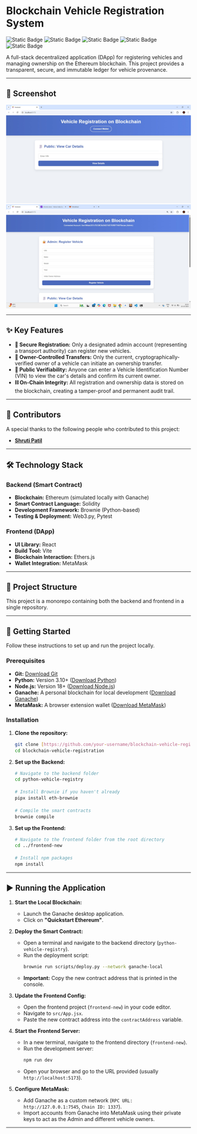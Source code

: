 # Blockchain Vehicle Registration System

![Static Badge](https://img.shields.io/badge/Blockchain-Ethereum-blue)
![Static Badge](https://img.shields.io/badge/Language-Solidity-gray)
![Static Badge](https://img.shields.io/badge/Framework-Brownie%20(Python)-green)
![Static Badge](https://img.shields.io/badge/Framework-React-blueviolet)
![Static Badge](https://img.shields.io/badge/Library-Ethers.js-orange)

A full-stack decentralized application (DApp) for registering vehicles and managing ownership on the Ethereum blockchain. This project provides a transparent, secure, and immutable ledger for vehicle provenance.

---

## 📸 Screenshot

![DApp Screenshot](image2.png)
![DApp Screenshot](image1.png)

---

## ✨ Key Features

* **🔐 Secure Registration:** Only a designated admin account (representing a transport authority) can register new vehicles.
* **👤 Owner-Controlled Transfers:** Only the current, cryptographically-verified owner of a vehicle can initiate an ownership transfer.
* **🧾 Public Verifiability:** Anyone can enter a Vehicle Identification Number (VIN) to view the car's details and confirm its current owner.
* **⛓️ On-Chain Integrity:** All registration and ownership data is stored on the blockchain, creating a tamper-proof and permanent audit trail.

---

## 👥 Contributors

A special thanks to the following people who contributed to this project:

* **[Shruti Patil](https://github.com/shruti182004)** 

---

## 🛠️ Technology Stack

### Backend (Smart Contract)
* **Blockchain:** Ethereum (simulated locally with Ganache)
* **Smart Contract Language:** Solidity
* **Development Framework:** Brownie (Python-based)
* **Testing & Deployment:** Web3.py, Pytest

### Frontend (DApp)
* **UI Library:** React
* **Build Tool:** Vite
* **Blockchain Interaction:** Ethers.js
* **Wallet Integration:** MetaMask

---

## 📂 Project Structure

This project is a monorepo containing both the backend and frontend in a single repository.

---

## 🚀 Getting Started

Follow these instructions to set up and run the project locally.

### Prerequisites

* **Git:** [Download Git](https://git-scm.com/downloads)
* **Python:** Version 3.10+ ([Download Python](https://www.python.org/downloads/))
* **Node.js:** Version 18+ ([Download Node.js](https://nodejs.org/))
* **Ganache:** A personal blockchain for local development ([Download Ganache](https://trufflesuite.com/ganache/))
* **MetaMask:** A browser extension wallet ([Download MetaMask](https://metamask.io/))

### Installation

1.  **Clone the repository:**
    ```bash
    git clone [https://github.com/your-username/blockchain-vehicle-registration.git](https://github.com/your-username/blockchain-vehicle-registration.git)
    cd blockchain-vehicle-registration
    ```

2.  **Set up the Backend:**
    ```bash
    # Navigate to the backend folder
    cd python-vehicle-registry

    # Install Brownie if you haven't already
    pipx install eth-brownie

    # Compile the smart contracts
    brownie compile
    ```

3.  **Set up the Frontend:**
    ```bash
    # Navigate to the frontend folder from the root directory
    cd ../frontend-new

    # Install npm packages
    npm install
    ```

---

## ▶️ Running the Application

1.  **Start the Local Blockchain:**
    * Launch the Ganache desktop application.
    * Click on **"Quickstart Ethereum"**.

2.  **Deploy the Smart Contract:**
    * Open a terminal and navigate to the backend directory (`python-vehicle-registry`).
    * Run the deployment script:
        ```bash
        brownie run scripts/deploy.py --network ganache-local
        ```
    * **Important:** Copy the new contract address that is printed in the console.

3.  **Update the Frontend Config:**
    * Open the frontend project (`frontend-new`) in your code editor.
    * Navigate to `src/App.jsx`.
    * Paste the new contract address into the `contractAddress` variable.

4.  **Start the Frontend Server:**
    * In a new terminal, navigate to the frontend directory (`frontend-new`).
    * Run the development server:
        ```bash
        npm run dev
        ```
    * Open your browser and go to the URL provided (usually `http://localhost:5173`).

5.  **Configure MetaMask:**
    * Add Ganache as a custom network (`RPC URL: http://127.0.0.1:7545`, `Chain ID: 1337`).
    * Import accounts from Ganache into MetaMask using their private keys to act as the Admin and different vehicle owners.

---
